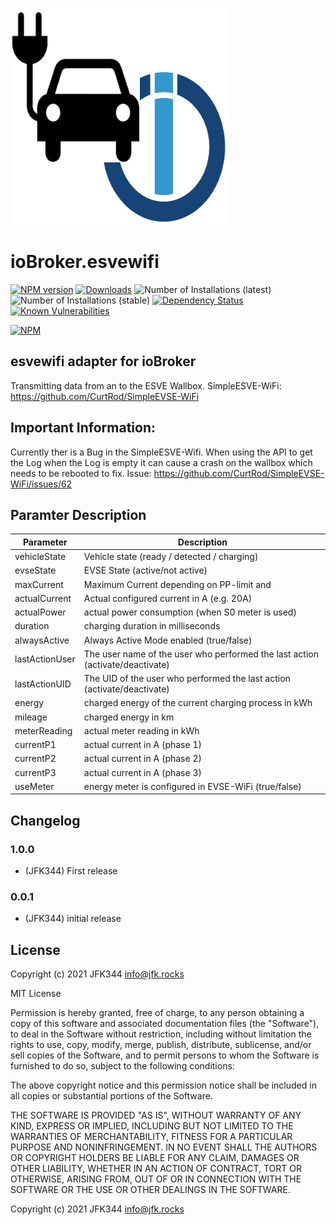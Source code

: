 ![Logo](admin/esvewifi.png)
# ioBroker.esvewifi

[![NPM version](http://img.shields.io/npm/v/iobroker.esvewifi.svg)](https://www.npmjs.com/package/iobroker.esvewifi)
[![Downloads](https://img.shields.io/npm/dm/iobroker.esvewifi.svg)](https://www.npmjs.com/package/iobroker.esvewifi)
![Number of Installations (latest)](http://iobroker.live/badges/esvewifi-installed.svg)
![Number of Installations (stable)](http://iobroker.live/badges/esvewifi-stable.svg)
[![Dependency Status](https://img.shields.io/david/JFK344/iobroker.esvewifi.svg)](https://david-dm.org/JFK344/iobroker.esvewifi)
[![Known Vulnerabilities](https://snyk.io/test/github/JFK344/ioBroker.esvewifi/badge.svg)](https://snyk.io/test/github/JFK344/ioBroker.esvewifi)

[![NPM](https://nodei.co/npm/iobroker.esvewifi.png?downloads=true)](https://nodei.co/npm/iobroker.esvewifi/)

## esvewifi adapter for ioBroker

Transmitting data from an to the ESVE Wallbox.
SimpleESVE-WiFi: https://github.com/CurtRod/SimpleEVSE-WiFi

## Important Information:
Currently ther is a Bug in the SimpleESVE-Wifi. When using the API to get the Log when the Log is empty it can cause a crash on the wallbox which needs to be rebooted to fix. 
Issue: https://github.com/CurtRod/SimpleEVSE-WiFi/issues/62


## Paramter Description
Parameter | Description
--------- | -----------
vehicleState | Vehicle state (ready / detected / charging)
evseState | EVSE State (active/not active)
maxCurrent | Maximum Current depending on PP-limit and 
actualCurrent | Actual configured current in A (e.g. 20A)
actualPower | actual power consumption (when S0 meter is used)
duration | charging duration in milliseconds
alwaysActive | Always Active Mode enabled (true/false)
lastActionUser | The user name of the user who performed the last action (activate/deactivate)
lastActionUID | The UID of the user who performed the last action (activate/deactivate)
energy | charged energy of the current charging process in kWh
mileage | charged energy in km
meterReading | actual meter reading in kWh
currentP1 | actual current in A (phase 1)
currentP2 | actual current in A (phase 2)
currentP3 | actual current in A (phase 3)
useMeter | energy meter is configured in EVSE-WiFi (true/false)

## Changelog
### 1.0.0
* (JFK344) First release

### 0.0.1
* (JFK344) initial release

## License
Copyright (c) 2021 JFK344 <info@jfk.rocks>

MIT License

Permission is hereby granted, free of charge, to any person obtaining a copy
of this software and associated documentation files (the "Software"), to deal
in the Software without restriction, including without limitation the rights
to use, copy, modify, merge, publish, distribute, sublicense, and/or sell
copies of the Software, and to permit persons to whom the Software is
furnished to do so, subject to the following conditions:

The above copyright notice and this permission notice shall be included in all
copies or substantial portions of the Software.

THE SOFTWARE IS PROVIDED "AS IS", WITHOUT WARRANTY OF ANY KIND, EXPRESS OR
IMPLIED, INCLUDING BUT NOT LIMITED TO THE WARRANTIES OF MERCHANTABILITY,
FITNESS FOR A PARTICULAR PURPOSE AND NONINFRINGEMENT. IN NO EVENT SHALL THE
AUTHORS OR COPYRIGHT HOLDERS BE LIABLE FOR ANY CLAIM, DAMAGES OR OTHER
LIABILITY, WHETHER IN AN ACTION OF CONTRACT, TORT OR OTHERWISE, ARISING FROM,
OUT OF OR IN CONNECTION WITH THE SOFTWARE OR THE USE OR OTHER DEALINGS IN THE
SOFTWARE.

Copyright (c) 2021 JFK344 <info@jfk.rocks>

